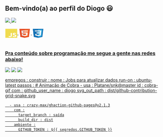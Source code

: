 ## Bem-vindo(a) ao perfil do Diogo 😃

 <div>
   <a href="https://github.com/diogo-lima12">
   <img height="180em" src="https://github-readme-stats.vercel.app/api?username=diogo-lima12_icons=true&theme=tokyonight&include_all_commits=true&count_private=true"/>
   <img height="180em" src="https://github-readme-stats.vercel.app/api/top-langs/?username=diogo-lima£layout=compact&langs_count=6&theme=tokyonight"/>

</div>
<div style="display: inline_block"><br>
  <img align="center" alt="Js" height="30" width="40" src="https://raw.githubusercontent.com/devicons/devicon/master/icons/javascript/javascript-plain.svg ">
  <img align="center" alt="HTML" height="30" width="40" src="https://raw.githubusercontent.com/devicons/devicon/master/icons/html5/html5-original.svg ">
  <img align="center" alt="CSS" height="30" width="40" src="https://raw.githubusercontent.com/devicons/devicon/master/icons/css3/css3-original.svg ">
</div>
 
 <br>
 
  ### Pra conteúdo sobre programação me segue a gente nas redes abaixo!
 
<div>
  <a href="target="_blank"><img src="https://img.shields.io/badge/-Instagram-%23E4405F?style=for-the- badge&logo=instagram&logoColor=white" target="_blank"></a>
  <a href = "mailto:gemeos@devemdobro.com"><img src="https://img.shields.io/badge/-Gmail-%23333?style=for-the-badge&logo=gmail&logoColor=white" alvo ="_blank"></a>
  <a href="https://www.linkedin.com/in/ricardohdias" target="_blank"><img src="https://img.shields.io/badge/-LinkedIn-%230077B5?style= for-the-badge&logo=linkedin&logoColor=white" target="_b


Nome : Gerar Dados

em :
  cronograma : # executar a cada 12 horas
    - cron : " * */12 * * * "
  workflow_dispatch :

empregos :
  construir :
    nome : Jobs para atualizar dados
    run-on : ubuntu-latest
    passos :
      # Animação de Cobra
      - usa : Platane/snk@master
        id : cobra-gif
        com :
          github_user_name : diogo
          svg_out_path : dist/github-contribution-grid-snake.svg

      - usa : crazy-max/ghaction-github-pages@v2.1.3
        com :
          target_branch : saída
          build_dir : dist
        ambiente :
          GITHUB_TOKEN : ${{ segredos.GITHUB_TOKEN }}
